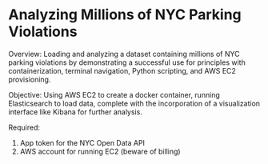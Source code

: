# Analyzing Millions of NYC Parking Violations

Overview:
Loading and analyzing a dataset containing millions of NYC parking violations by demonstrating a successful use for principles with containerization, terminal navigation, Python scripting, and AWS EC2 provisioning. 

Objective:
Using AWS EC2 to create a docker container, running Elasticsearch to load data, complete with the incorporation of a visualization interface like Kibana for further analysis.

Required:
1. App token for the NYC Open Data API
2. AWS account for running EC2 (beware of billing)
